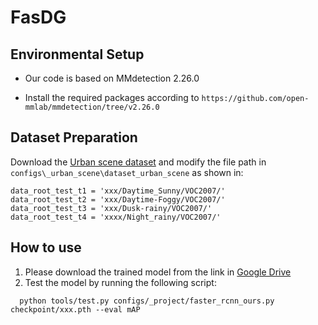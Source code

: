 # FasDG


## Environmental Setup

- Our code is based on MMdetection 2.26.0

- Install the required packages according to `https://github.com/open-mmlab/mmdetection/tree/v2.26.0`

## Dataset Preparation

  Download the [Urban scene dataset](https://drive.google.com/drive/folders/1IIUnUrJrvFgPzU8D6KtV0CXa8k1eBV9B) and modify the file path in `configs\_urban_scene\dataset_urban_scene` as shown in:

```
data_root_test_t1 = 'xxx/Daytime_Sunny/VOC2007/'
data_root_test_t2 = 'xxx/Daytime-Foggy/VOC2007/'
data_root_test_t3 = 'xxx/Dusk-rainy/VOC2007/'
data_root_test_t4 = 'xxxx/Night_rainy/VOC2007/'
```

## How to use

  1. Please download the trained model from the link in [Google Drive](https://drive.google.com/drive/folders/1_ehe4aIbvIbw38d7PvWDj_fzgZZUF0HE?usp=drive_link)
  2. Test the model by running the following script:

```
  python tools/test.py configs/_project/faster_rcnn_ours.py checkpoint/xxx.pth --eval mAP
```

